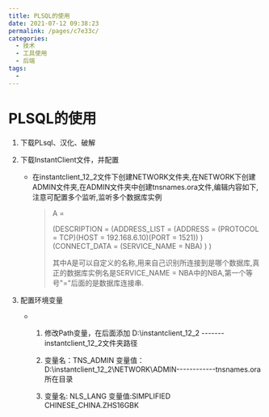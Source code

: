 ```yaml
---
title: PLSQL的使用
date: 2021-07-12 09:38:23
permalink: /pages/c7e33c/
categories:
  - 技术
  - 工具使用
  - 后端
tags:
  - 
---
```

# PLSQL的使用

1. 下载PLsql、汉化、破解

2. 下载InstantClient文件，并配置

   - 在instantclient_12_2文件下创建NETWORK文件夹,在NETWORK下创建ADMIN文件夹,在ADMIN文件夹中创建tnsnames.ora文件,编辑内容如下,注意可配置多个监听,监听多个数据库实例

     > A =
     >
     > (DESCRIPTION =
     > (ADDRESS_LIST =
     > (ADDRESS = (PROTOCOL = TCP)(HOST = 192.168.6.10)(PORT = 1521))
     > )
     > (CONNECT_DATA =
     > (SERVICE_NAME =  NBA)
     > )
     > )
     >
     > 其中A是可以自定义的名称,用来自己识别所连接到是哪个数据库,真正的数据库实例名是SERVICE_NAME = NBA中的NBA,第一个等号"="后面的是数据库连接串.

3. 配置环境变量

   - 1) 修改Path变量，在后面添加 D:\instantclient_12_2  -------instantclient_12_2文件夹路径 

     2) 变量名：TNS_ADMIN 变量值：D:\instantclient_12_2\NETWORK\ADMIN------------tnsnames.ora所在目录

     3) 变量名:  NLS_LANG  变量值:SIMPLIFIED CHINESE_CHINA.ZHS16GBK